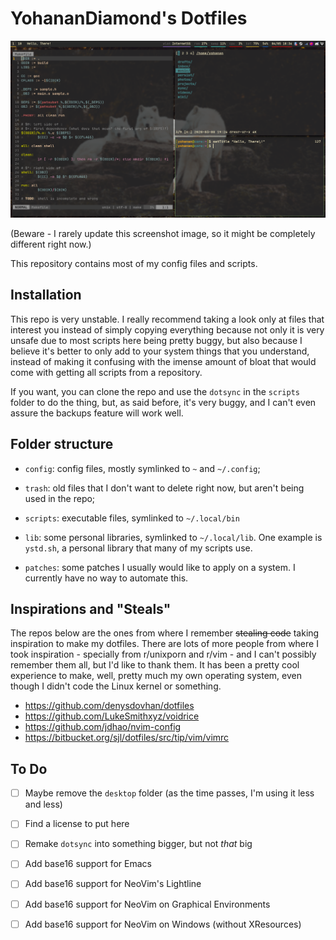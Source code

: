 # YohananDiamond's Dotfiles

![A screenshot of my desktop](.resources/screenshot.png)

(Beware - I rarely update this screenshot image, so it might be
completely different right now.)

This repository contains most of my config files and scripts.

## Installation

This repo is very unstable. I really recommend taking a look only at
files that interest you instead of simply copying everything because not
only it is very unsafe due to most scripts here being pretty buggy, but
also because I believe it's better to only add to your system things
that you understand, instead of making it confusing with the imense
amount of bloat that would come with getting all scripts from a
repository.

If you want, you can clone the repo and use the `dotsync` in the
`scripts` folder to do the thing, but, as said before, it's very buggy,
and I can't even assure the backups feature will work well.

## Folder structure

* `config`: config files, mostly symlinked to `~` and `~/.config`;

* `trash`: old files that I don't want to delete right now, but aren't
  being used in the repo;

* `scripts`: executable files, symlinked to `~/.local/bin`

* `lib`: some personal libraries, symlinked to `~/.local/lib`. One
  example is `ystd.sh`, a personal library that many of my scripts use.

* `patches`: some patches I usually would like to apply on a system. I
  currently have no way to automate this.

## Inspirations and "Steals"

The repos below are the ones from where I remember ~~stealing code~~
taking inspiration to make my dotfiles. There are lots of more people
from where I took inspiration - specially from r/unixporn and r/vim -
and I can't possibly remember them all, but I'd like to thank them. It
has been a pretty cool experience to make, well, pretty much my own
operating system, even though I didn't code the Linux kernel or
something.

* https://github.com/denysdovhan/dotfiles
* https://github.com/LukeSmithxyz/voidrice
* https://github.com/jdhao/nvim-config
* https://bitbucket.org/sjl/dotfiles/src/tip/vim/vimrc

## To Do

* [ ] Maybe remove the `desktop` folder (as the time passes, I'm using it
  less and less)

* [ ] Find a license to put here

* [ ] Remake `dotsync` into something bigger, but not _that_ big

* [ ] Add base16 support for Emacs

* [ ] Add base16 support for NeoVim's Lightline

* [ ] Add base16 support for NeoVim on Graphical Environments

* [ ] Add base16 support for NeoVim on Windows (without XResources)
